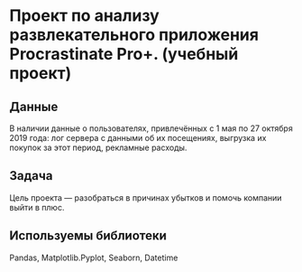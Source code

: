 # Проект по анализу развлекательного приложения Procrastinate Pro+. (учебный проект)
## Данные 
В наличии данные о пользователях, привлечённых с 1 мая по 27 октября 2019 года: лог сервера с данными об их посещениях, выгрузка их покупок за этот период, рекламные расходы.
## Задача
Цель проекта — разобраться в причинах убытков и помочь компании выйти в плюс.
## Используемы библиотеки
Pandas, Matplotlib.Pyplot, Seaborn, Datetime

 
